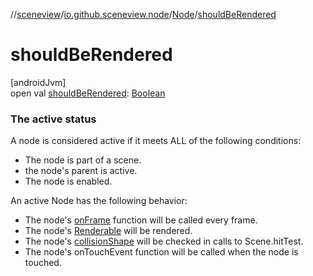 //[sceneview](../../../index.md)/[io.github.sceneview.node](../index.md)/[Node](index.md)/[shouldBeRendered](should-be-rendered.md)

# shouldBeRendered

[androidJvm]\
open val [shouldBeRendered](should-be-rendered.md): [Boolean](https://kotlinlang.org/api/latest/jvm/stdlib/kotlin/-boolean/index.html)

###  The active status

A node is considered active if it meets ALL of the following conditions:

- 
   The node is part of a scene.
- 
   the node's parent is active.
- 
   The node is enabled.

An active Node has the following behavior:

- 
   The node's [onFrame](on-frame.md) function will be called every frame.
- 
   The node's [Renderable](../../io.github.sceneview.renderable/index.md#286838466%2FClasslikes%2F-1571379623) will be rendered.
- 
   The node's [collisionShape](collision-shape.md) will be checked in calls to Scene.hitTest.
- 
   The node's onTouchEvent function will be called when the node is touched.
